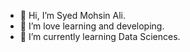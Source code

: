 - 👋 Hi, I’m Syed Mohsin Ali.
- 👀 I’m love learning and developing.
- 🌱 I’m currently learning Data Sciences.

<!---
mohsinali95/mohsinali95 is a ✨ special ✨ repository because its `README.md` (this file) appears on your GitHub profile.
You can click the Preview link to take a look at your changes.
--->
